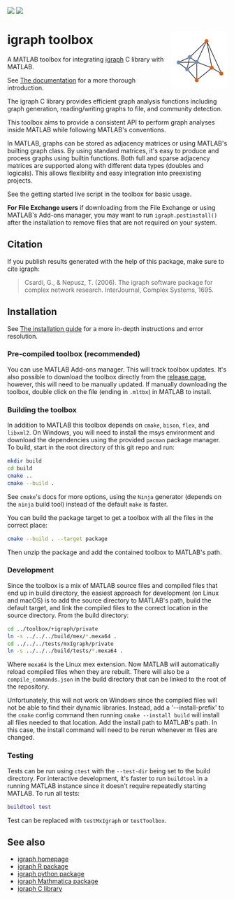 [![](https://www.mathworks.com/images/responsive/global/open-in-matlab-online.svg)](https://matlab.mathworks.com/open/fileexchange/v1?id=159001)
[![](https://www.mathworks.com/matlabcentral/images/matlab-file-exchange.svg)](https://www.mathworks.com/matlabcentral/fileexchange/159001-matlab-igraph)

# igraph toolbox <a href="https://davidrconnell.github.io/matlab-igraph"><img src="./images/matlab_igraph_logo.svg" align="right" height="128" /></a>

A MATLAB toolbox for integrating [igraph](https://igraph.org/) C library with
MATLAB.

See [The documentation](https://davidrconnell.github.io/matlab-igraph)
for a more thorough introduction.

The igraph C library provides efficient graph analysis functions
including graph generation, reading/writing graphs to file, and
community detection.

This toolbox aims to provide a consistent API to perform graph analyses
inside MATLAB while following MATLAB's conventions.

In MATLAB, graphs can be stored as adjacency matrices or using MATLAB's builting graph class.
By using standard matrices, it's easy to produce and process graphs using builtin functions.
Both full and sparse adjacency matrices are supported along with different data types (doubles and logicals).
This allows flexibility and easy integration into preexisting projects.

See the getting started live script in the toolbox for basic usage.

**For File Exchange users** if downloading from the File Exchange or
using MATLAB's Add-ons manager, you may want to run
`igraph.postinstall()` after the installation to remove files that are
not required on your system.

## Citation

If you publish results generated with the help of this package, make
sure to cite igraph:

> Csardi, G., & Nepusz, T. (2006). The igraph software package for
> complex network research. InterJournal, Complex Systems, 1695.

## Installation

See [The installation
guide](https://davidrconnell.github.io/matlab-igraph/docs/installation)
for a more in-depth instructions and error resolution.

### Pre-compiled toolbox (recommended)

You can use MATLAB Add-ons manager. This will track toolbox updates.
It's also possible to download the toolbox directly from the [release page](https://github.com/DavidRConnell/matlab-igraph/releases), however, this will need to be manually updated. If manually downloading the toolbox, double click on the file (ending in `.mltbx`) in MATLAB to install.

### Building the toolbox

In addition to MATLAB this toolbox depends on `cmake`, `bison`, `flex`, and `libxml2`.
On Windows, you will need to install the msys environment and download the dependencies using the provided `pacman` package manager.
To build, start in the root directory of this git repo and run:

```bash
mkdir build
cd build
cmake ..
cmake --build .
```

See `cmake`'s docs for more options, using the `Ninja` generator (depends on the `ninja` build tool) instead of the default `make` is faster.

You can build the package target to get a toolbox with all the files in the correct place:

```bash
cmake --build . --target package
```

Then unzip the package and add the contained toolbox to MATLAB's path.

### Development

Since the toolbox is a mix of MATLAB source files and compiled files that end up in build directory, the easiest approach for development (on Linux and macOS) is to add the source directory to MATLAB's path, build the default target, and link the compiled files to the correct location in the source directory.
From the build directory:

```bash
cd ../toolbox/+igraph/private
ln -s ../../../build/mex/*.mexa64 .
cd ../../../tests/mxIgraph/private
ln -s ../../../build/tests/*.mexa64 .
```

Where `mexa64` is the Linux mex extension.
Now MATLAB will automatically reload compiled files when they are rebuilt.
There will also be a `compile_commands.json` in the build directory that can be linked to the root of the repository.

Unfortunately, this will not work on Windows since the compiled files will not be able to find their dynamic libraries.
Instead, add a '--install-prefix' to the `cmake` config command then running `cmake --install build` will install all files needed to that location.
Add the install path to MATLAB's path.
In this case, the install command will need to be rerun whenever m files are changed.

### Testing

Tests can be run using `ctest` with the `--test-dir` being set to the
build directory. For interactive development, it's faster to run
`buildtool` in a running MATLAB instance since it doesn't require
repeatedly starting MATLAB. To run all tests:

```matlab
buildtool test
```

Test can be replaced with `testMxIgraph` or `testToolbox`.

## See also

- [igraph homepage](https://igraph.org/)
- [igraph R package](https://r.igraph.org)
- [igraph python package](https://python.igraph.org)
- [igraph Mathmatica package](http://szhorvat.net/mathematica/IGraphM)
- [igraph C library](https://igraph.org/c)
